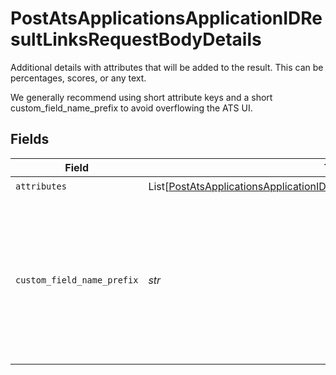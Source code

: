 # PostAtsApplicationsApplicationIDResultLinksRequestBodyDetails

Additional details with attributes that will be added to the result. This can be percentages, scores, or any text.

We generally recommend using short attribute keys and a short custom_field_name_prefix to avoid overflowing the ATS UI.


## Fields

| Field                                                                                                                                                                                                                          | Type                                                                                                                                                                                                                           | Required                                                                                                                                                                                                                       | Description                                                                                                                                                                                                                    |
| ------------------------------------------------------------------------------------------------------------------------------------------------------------------------------------------------------------------------------ | ------------------------------------------------------------------------------------------------------------------------------------------------------------------------------------------------------------------------------ | ------------------------------------------------------------------------------------------------------------------------------------------------------------------------------------------------------------------------------ | ------------------------------------------------------------------------------------------------------------------------------------------------------------------------------------------------------------------------------ |
| `attributes`                                                                                                                                                                                                                   | List[[PostAtsApplicationsApplicationIDResultLinksRequestBodyDetailsAttributes](../../models/operations/postatsapplicationsapplicationidresultlinksrequestbodydetailsattributes.md)]                                            | :heavy_check_mark:                                                                                                                                                                                                             | N/A                                                                                                                                                                                                                            |
| `custom_field_name_prefix`                                                                                                                                                                                                     | *str*                                                                                                                                                                                                                          | :heavy_check_mark:                                                                                                                                                                                                             | That will be added to the attribute labels if they are used for custom fields. If you specify `Acme:` as the prefix, the custom field will be named `Acme: Score`. Putting in the name of your company/product is a good idea. |